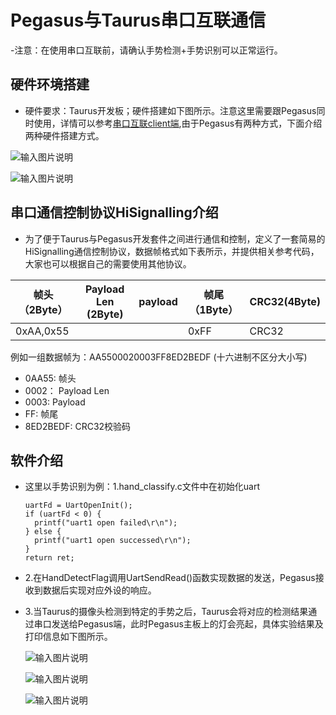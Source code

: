 # Pegasus与Taurus串口互联通信<a name="ZH-CN_TOPIC_0000001130176841"></a>
-注意：在使用串口互联前，请确认手势检测+手势识别可以正常运行。

## 硬件环境搭建
-    硬件要求：Taurus开发板；硬件搭建如下图所示。注意这里需要跟Pegasus同时使用，详情可以参考[串口互联client端](http://gitee.com/openharmony/vendor_hisilicon/blob/master/hispark_pegasus/demo/interconnection_client_demo/README.md),由于Pegasus有两种方式，下面介绍两种硬件搭建方式。

![输入图片说明](https://gitee.com/asd1122/tupian/raw/master/%E5%9B%BE%E7%89%87/%E4%BA%92%E8%81%94/10.jpg)

![输入图片说明](https://gitee.com/asd1122/tupian/raw/master/%E5%9B%BE%E7%89%87/%E4%BA%92%E8%81%94/11.jpg)

## 串口通信控制协议HiSignalling介绍
-    为了便于Taurus与Pegasus开发套件之间进行通信和控制，定义了一套简易的HiSignalling通信控制协议，数据帧格式如下表所示，并提供相关参考代码，大家也可以根据自己的需要使用其他协议。

| 帧头（2Byte）  | Payload Len (2Byte)  | payload  | 帧尾（1Byte）  | CRC32(4Byte)  |
|---|---|---|---|---|
| 0xAA,0x55  |   |   | 0xFF  | CRC32 |

例如一组数据帧为：AA5500020003FF8ED2BEDF (十六进制不区分大小写)
-    0AA55:       帧头
-    0002：       Payload Len
-    0003:        Payload
-    FF:          帧尾
-    8ED2BEDF:    CRC32校验码

## 软件介绍
-    这里以手势识别为例：1.hand_classify.c文件中在初始化uart
     ```
     uartFd = UartOpenInit();
     if (uartFd < 0) {
       printf("uart1 open failed\r\n");
     } else {
       printf("uart1 open successed\r\n");
     }
     return ret;
     ```
-    2.在HandDetectFlag调用UartSendRead()函数实现数据的发送，Pegasus接收到数据后实现对应外设的响应。
-    3.当Taurus的摄像头检测到特定的手势之后，Taurus会将对应的检测结果通过串口发送给Pegasus端，此时Pegasus主板上的灯会亮起，具体实验结果及打印信息如下图所示。

     ![输入图片说明](https://gitee.com/asd1122/tupian/raw/master/%E5%9B%BE%E7%89%87/%E4%BA%92%E8%81%94/6.png)

     ![输入图片说明](https://gitee.com/asd1122/tupian/raw/master/%E5%9B%BE%E7%89%87/%E4%BA%92%E8%81%94/7.png)

     ![输入图片说明](https://gitee.com/asd1122/tupian/raw/master/%E5%9B%BE%E7%89%87/%E4%BA%92%E8%81%94/8.jpg)